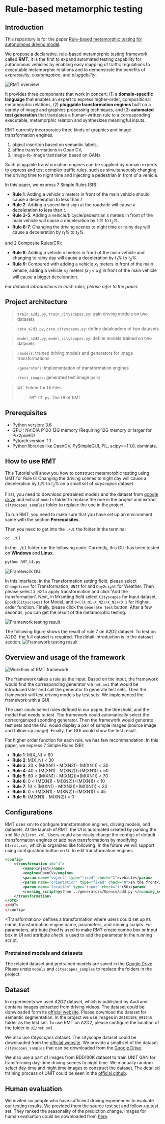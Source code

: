 # Rule-based metamorphic testing

## Introduction

This repository is for the paper [Rule-based metamorphic testing for autonomous driving model]().

We propose a declarative, rule-based metamorphic testing framework called **RMT**. It is the first to expand automated testing capability for autonomous vehicles by enabling easy mapping of traffic regulations to executable metamorphic relations and to demonstrate the benefits of *expressivity*, *customization*, and *pluggability*.

![RMT overview](asset/rmt_overview_2.png)

It provides three components that work in concert: (1) a **domain-specific language** that enables an expert to express higher-order, compositional metamorphic relations, (2) **pluggable transformation engines** built on a variety of image and graphics processing techniques, and (3) **automated test generation** that translates a human-written rule to a corresponding executable, metamorphic relation and synthesizes meaningful inputs. 

 <!-- While existing techniques such as [DeepTest]() and [DeepRoad]() hardcode metamorphic relations (MRs), RMT enables domain experts to specify custom rules using a domain-specific language. RMT then translates each rule to a corresponding MR. It then injects meaningful input transformation entailed by the custom rule by leveraging pluggable input transformation engines.  -->

RMT currently incorporates three kinds of graphics and image transformation engines: 
1. object insertion based on semantic labels, 
2. affine transformations in Open CV, 
3. image-to-image translation based on GANs. 

Such pluggable transformation engines can be supplied by domain experts to express and test complex traffic rules, such as simultaneously changing the driving time to night time and injecting a pedestrian in front of a vehicle.

In this paper, we express 7 Simple Rules (SR): 
- **Rule 1**: Adding a vehicle *x* meters in front of the main vehicle should cause a deceleration to less than *t*
- **Rule 2**: Adding a speed limit sign at the roadside will cause a deceleration to less than *t*.
- **Rule 3-5**: Adding a vehicle/bicycle/pedestrian *x* meters in front of the main vehicle will cause a deceleration by *t<sub>1</sub>%* to *t<sub>2</sub>%*.
- **Rule 6-7**: Changing the driving scenes to night time or rainy day will cause a deceleration by *t<sub>1</sub>%* to *t<sub>2</sub>%*.

and 2 Composite Rules(CR):
- **Rule 8**: Adding a vehicle *x* meters in front of the main vehicle and changing to rainy day will cause a deceleration by *t<sub>1</sub>%* to *t<sub>2</sub>%*.
- **Rule 9**: Compared with adding a vehicle *x<sub>1</sub>* meters in front of the main vehicle, adding a vehicle *x<sub>2</sub>* meters (*x<sub>2</sub> < x<sub>1</sub>*) in front of the main vehicle will cause a bigger deceleration.

*For detailed introductions to each rules, please refer to the paper.*

<!-- *Rules 1* and *2*  are derived from traffic laws that give specific oracles (i.e., speed limits). Because they use a single transformation, *X<sub>N1</sub>* is always set to *X<sub>O</sub>*. *Rule 1* tests whether a driving model follows a safe driving distance regulation, when a vehicle appears in the front and close to the main vehicle. This is based on NSW Australia's traffic law (Figure XXX). To keep *3* seconds response time, there should be *50* meter distance from the front vehicle when the speed is above 60 km/h. Therefore, *M(X<sub>O</sub>)* should be no more than 60 km/h when a vehicle is located in the front less than 50 meters away from the main vehicle. *Rule 2* tests scenarios of seeing a speed limit sign. 

*Rules 3* to *7* are designed based on traffic rules that specify required driving behavior in certain circumstances without specific speed oracles. For example, Texas traffic law requires drivers to ''slow down and increase the following distance when the road is wet''. Since the speed oracle is not specified, we quantify the required driving behavior as the speed decrease ratio in a range. *Rules 3*, *4* and *5* test anomalous scenarios where objects suddenly appear in the front and close to the main vehicle, which is similar to *Rule 1* but allow the injection of more types of objects. *Rules 6* and *7* test the impact of different driving scenes on speed.

*Rules 8* and *9* are composite rules that compare the outcome of more than one transformation. Compared with the prior work that test relations between the original input and its modified input, **RMT** makes it easier to test the *compounding*, *proportional effect* of more than one transformation. -->


<!-- Rules 1 - 5 are for testing speed prediction models. Rule 6 is to test steering angle prediction models. While Rules 1-5 are inequality metamorphic relations, Rule 6 is actually an equality metamorphic relation, created to check how partial disappearance of lanes affects steering angle prediction. 

In RMT, more diverse rules can be generated by combining existing rules to cover more complex real-world scenarios. For example, Rule 1 can be combined with Rule 5 to generate images that add a vehicle in front of the main vehicle on a rainy day. In Section 3, we combine Rules 1-3 with Rule 5 to generate three more rules (Rules 7-9) to evaluate the benefits brought by such composite rules:
7. Changing to rainy & Adding a vehicle in the front
8. Changing to rainy & Adding a bicycle in the front
9. Changing to rainy & Adding a pedestrian in the front -->

## Project architecture

> `train_a2d2.py`, `train_cityscapes.py`: train driving models on two datasets

> `data_a2d2.py`, `data_cityscapes.py`: define dataloaders of two datasets

> `model_a2d2.py`, `model_cityscapes.py`: define models trained on two datasets

> `/models`: trained driving models and generators for image transformations 

> `/generators`: implementation of transformation engines

> `/test_images`: generated test image pairs 

> **UI**：Folder for Ui Files
>> `RMT_UI.py`: The UI of RMT

## Prerequisites

+ Python version: 3.6
+ GPU : NVIDIA P100 12G memory (Requiring 12G memory or larger for Pix2pixHD)
+ Pytorch version: 1.1
+ Python libraries like OpenCV, PySimpleGUI, PIL, scipy==1.1.0, dominate.

## How to use RMT
This Tutorial will show you how to construct metamorphic testing using UMT for Rule 6: Changing the driving scenes to night day will cause a deceleration by *t<sub>1</sub>%* to *t<sub>2</sub>%* on a small set of *cityscapes* dataset.

First, you need to download pretrained models and the dataset from [google drive](https://drive.google.com/drive/u/1/folders/10xmtotVkSyFtwtCegmzscfQCabViJLbZ) and extract `models` folder to replace the one in the project and extract `cityscapes_samples` folder to replace the one in the project.

To run RMT, you need to make sure that you have set up an environment same with the section **Prerequisites**.

Then you need to get into the `./UI` the folder in the terminal
```python
cd ./UI
```

In the `./UI` folder run the following code. Currently, this GUI has been tested on **Windows** and **Linux**. 
```python
python RMT_UI.py 
```

![Framework GUI](asset/rmt_ui_1.png)

In this interface, in the Transformation setting field, please select `ChangeScene` for Transformation, `UNIT` for  and `Day2night` for Weather. Then please select `X_N2` to apply transformation and click 'Add the transformation'. Next, in Mrsetting field select `Cityscapes` for Input dataset, `Epoch(Cityscapes)` for Model, and `0<((X_N1-X_N2)/X_N1)<0.1` for Higher order function. Finally, please click the `Generate test` button. After a few seconds, you can get the result of the metamorphic testing.

<!-- ***这个地方要加一个对各个Rule的Higher order function*** -->

![Framework testing result](asset/rmt_ui_2.png)

The following figure shows the result of rule 7 on A2D2 dataset. To test on A2D2, the full dataset is required. The detail introduction is in the dataset section. 
![Framework testing result](asset/rmt_ui_3.png)
## Overview and usage of the framework


![Workflow of RMT framework](asset/rmt_overview_2.png)

The framework takes a *rule* as the input. Based on the input, the framework would find the corresponding generator via `rmt.xml` that would be introduced later and call the generator to generate test sets. Then the framework will test driving models by test sets. We implemented the framework with a GUI.

The user could select rules defined in our paper, the threshold, and the model that needs to test. The framework could automatically select the correorganized sponding generator. Then the framework would generate test sets and the GUI would display a pair of sample images (source image and follow-up image). Finally, the GUI would show the test result.

For higher order function for each rule, we has few recommandation:
In this paper, we express 7 Simple Rules (SR): 
- **Rule 1**: M(X_N) < 60
- **Rule 2**: M(X_N) < 30
- **Rule 3**: 30 < (M(XN1) - M(XN2))=(M(XN1)) < 30
- **Rule 4**: 40 < (M(XN1) - M(XN2))=(M(XN1)) < 50
- **Rule 5**: 60 < (M(XN1) - M(XN2))=(M(XN1)) < 70
- **Rule 6**: 0 < (M(XN1) - M(XN2))=(M(XN1)) < 10
- **Rule 7**: 10 < (M(XN1) - M(XN2))=(M(XN1)) < 20
- **Rule 8**: 0 < (M(XN1) - M(XN2))=(M(XN1)) < 45
- **Rule 9**: (M(XN1) - M(XN2)) < 0


<!-- Also, users could change the configs of default rules or add new rules by clicking the 'Config' button. The change of rules is saved in the `rmt.xml`. After clicking the button, 'Save new generator', the new rule will be saved, and it will be added on the main interface. -->

## Configurations
RMT uses xml to configure transformation engines, driving models, and datasets. At the launch of RMT, the UI is automated created by parsing the xml file `/UI/rmt.xml`. Users could also easily change the configs of default transformation engines or add new transformations by modifying `UI/rmt.xml`, which is organized like following. In the future we will support using configuration button on UI to edit transformation engines. 

```xml
<config>
	<transformation id="4">
		<name>Inject</name>
		<engine>OpenCV</engine>
		<param name="object" type="fixed" check="1">vehicle</param>
		<param name="orientation" type="fixed" check="0">In the front</param>
		<param name="location" type="input" check="1">50</param>   
		<running_script>python ../generators/Opencv/add.py </running_script>
	</transformation>
</OTC>
</MUT>
</config>
```

\<Transformation> defines a transformation where users could set up its name, transformation engine name, parameters, and running scripts. For parameters, attribute *fixed*  is used to make RMT create combo box or input box in UI and attribute *check* is used to add the parameter in the running script.



<!-- ### RMT Configuration file

 `rmt.xml` is provided to binding generators and metamorphic rules , which is organized like following:

```xml
<config>
	<generator id="1">
		<model_name>Pix2pixHD2</model_name>
		<transformation>Adding</transformation>
		<object>a vehicle</object>
		<object_type>object</object_type>
		<location>In the front</location>
		<Pre_conditions>There is no coordinates conflict to add a vehicle</Pre_conditions>
		<model_path>../model</model_path>
		
		<input_path>../source_datasets</input_path>
		<output_path>../follow_up_datasets</output_path>
		<running_script>python ../generators/pix2pixHD-master/image_control.py --checkpoints_dir ../models --name label2city --add_object car --feature ../generators/pix2pixHD-master/car.npy</running_script>
	</generator>
</config>
```

Based on the configuration file, the framework could know how to run the generator by the configuration file. The `rmt.xml` of this project is at the root path. -->

### Pretrained models and datasets

The related dataset and pretrained models are saved in the [Google Drive](https://drive.google.com/drive/u/1/folders/10xmtotVkSyFtwtCegmzscfQCabViJLbZ). Please unzip `models` and `cityscapes_samples` to replace the folders in the project. 


## Dataset

In experiments we used *A2D2* dataset, which is published by Audi and contains images extracted from driving videos. The dataset could be donwloaded form its [official website](https://www.a2d2.audi/a2d2/en/download.html). Please download the dataset for semantic segmentation. In the project we use images in `20181108_091945` folder as the test set. To use RMT on A2D2, please configure the location of the folder in `UI/rmt.xml`.

We also use *Cityscapes* dataset. The cityscape dataset could be downloaded from the [official website](https://www.cityscapes-dataset.com/). We provide a small set of the dataset `cityscapes_samples` that can be downloaded from the [Google Drive](https://drive.google.com/drive/u/1/folders/10xmtotVkSyFtwtCegmzscfQCabViJLbZ).  

<!-- Then the dataset should be re-organized as [pix2pixHD official github](https://github.com/NVIDIA/pix2pixHD) introduces. Before you use the dataset for `UNIT`, `OpenCV` and `UGATIT`, please run the following code to change the image into 224\*224. Please put the source dataset and the formatted dataset in the same root folder. If you use this dataset for `Pix2pix`, you do not need to make changes on this dataset.

```python
python image_crop.py --input_path <> --output_path <>
``` -->

We also use a part of images from BDD100K dataset to train UNIT GAN for transforming day-time driving scenes to night time. We manually random select day-time and night time images to construct the dataset. The detailed training process of UNIT could be seen in the [official github](https://github.com/mingyuliutw/UNIT).

<!-- ## Autonomous driving E2E model training

In our experiments, we trained three different CNNs named Epoch (BaseCNN in code), VGG16, and Resnet101. Epoch is an architecture proposed in [Udacity Challenge 2](https://github.com/udacity/self-driving-car/blob/master/steering-models/community-models/cg23/epoch_model.py), we implemented the same architecture in Pytorch. VGG16 and Resnet101 are two classic transfer learning networks. We replaced their last classification layers with linear regression layers. The details could be seen in the file `model.py`. 


.
To train a driving model, running the command

```python
python train.py --model_name <> --data_root <> 
```

`model_name` could be `epoch`, `vgg16`, or `resnet101`. `data_root` is the root path of your Cityscape dataset. Other optional parameters could be seen in the file `train.py`.

## Pix2pixHD training

### Pix2pix training

Pix2pixHD is a GAN proposed by Nvidia for image-to-image translation. In our experiments, we added functions on it to manipulate instances (adding vehicles, bicycles, and pedestrians). The configuration detail could be seen on the [official repository](https://github.com/NVIDIA/pix2pixHD) 

To train Pix2pixHD,  the Cityscapes dataset should be put into `datasets/cityscapes` directory following the instruction in the official repository.  Then set the dataset path in file `base_option.py`. Finally, Opening the  terminal in the folder `generators/pix2pixHD-master`  and running the command:

```python
python train.py --name label2city_512p --instance_feat
```

When the training is finished, running

```python
python encode_features.py
```

to generate learned features for each class at the instance level. -->

## Human evaluation

We invited six people who have sufficient driving experiences to evaluate our testing results. We provided them the source test set and follow-up test set. They ranked the seasonality of the prediction change.  Images for human evaluation could be downloaded from [here](https://drive.google.com/open?id=1k7YURrxI4wJ2qETzy1GDagYR1FRjG-wW).
